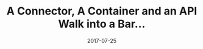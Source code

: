 ---
title: "A Connector, A Container and an API Walk into a Bar..."
date: "2017-07-25"
expiryDate: "2017-07-25"

event_start_date: "2017-07-25"
event_end_date: "2017-07-25"
event_start_time: "02:30 PM"
event_end_time: "06:30 PM"
event_location: "Newton, MA"
event_link: "https://www.redhat.com/en/about/events/connector-container-and-api-walk-bar"

event_type: "Roadshow"
event_technology: "Management"
---